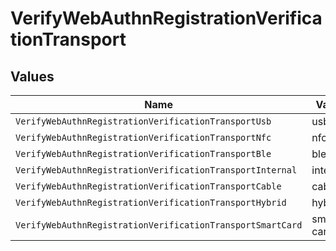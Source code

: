 # VerifyWebAuthnRegistrationVerificationTransport


## Values

| Name                                                       | Value                                                      |
| ---------------------------------------------------------- | ---------------------------------------------------------- |
| `VerifyWebAuthnRegistrationVerificationTransportUsb`       | usb                                                        |
| `VerifyWebAuthnRegistrationVerificationTransportNfc`       | nfc                                                        |
| `VerifyWebAuthnRegistrationVerificationTransportBle`       | ble                                                        |
| `VerifyWebAuthnRegistrationVerificationTransportInternal`  | internal                                                   |
| `VerifyWebAuthnRegistrationVerificationTransportCable`     | cable                                                      |
| `VerifyWebAuthnRegistrationVerificationTransportHybrid`    | hybrid                                                     |
| `VerifyWebAuthnRegistrationVerificationTransportSmartCard` | smart-card                                                 |